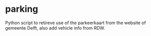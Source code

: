 # parking

Python script to retireve use of the parkeerkaart from the website of
gemeente Delft, also add vehicle info from RDW.
